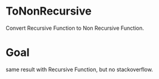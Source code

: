 # ToNonRecursive
Convert Recursive Function to Non Recursive Function. 
# Goal
same result with Recursive Function, but no stackoverflow.
